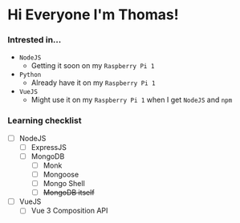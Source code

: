 # Hi Everyone I'm Thomas!

### Intrested in...
* ```NodeJS```
  * Getting it soon on my ``` Raspberry Pi 1 ```
* ```Python```
  * Already have it on my ``` Raspberry Pi 1 ```
 * ```VueJS```
    * Might use it on my ``` Raspberry Pi 1 ``` when I get ```NodeJS``` and ```npm```
    
### Learning checklist
* [ ] NodeJS
  * [ ] ExpressJS
  * [ ] MongoDB
    * [ ] Monk
    * [ ] Mongoose 
    * [ ] Mongo Shell
    * [ ] ~~MongoDB itself~~
 * [ ] VueJS
    * [ ] Vue 3 Composition API
